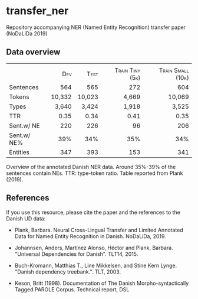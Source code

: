 # transfer_ner
Repository accompanying NER (Named Entity Recognition) transfer paper (NoDaLiDa 2019)

## Data overview

<div id="ref:stats">

|             |                                    |                                     |                                     |                                      |
| :---------- | ---------------------------------: | ----------------------------------: | ----------------------------------: | -----------------------------------: |
|             |                                    |                                     |                                     |                                      |
|             | <span class="smallcaps">Dev</span> | <span class="smallcaps">Test</span> | <span class="smallcaps">Train Tiny (5k)</span> | <span class="smallcaps">Train Small (10k)</span> |
| Sentences   |                                564 |                                 565 |                                 272 |                                  604 |
| Tokens      |                             10,332 |                              10,023 |                               4,669 |                               10,069 |
| Types       |                              3,640 |                               3,424 |                               1,918 |                                3,525 |
| TTR         |                               0.35 |                                0.34 |                                0.41 |                                 0.35 |
| Sent.w/ NE  |                                220 |                                 226 |                                  96 |                                  206 |
| Sent.w/ NE% |                                39% |                                 34% |                                 35% |                                  34% |
| Entities    |                                347 |                                 393 |                                 153 |                                  341 |

Overview of the annotated Danish NER data. Around 35%-39% of the
sentences contain NEs. TTR: type-token ratio. Table reported from Plank (2019).

</div>

## References 
If you use this resource, please cite the paper and the references to the Danish UD data:

* Plank, Barbara. Neural Cross-Lingual Transfer and Limited Annotated Data for Named Entity Recognition in Danish. NoDaLiDa, 2019.

* Johannsen, Anders, Martínez Alonso, Héctor and Plank, Barbara.
  "Universal Dependencies for Danish". TLT14, 2015.

* Buch-Kromann, Matthias T., Line Mikkelsen, and Stine Kern Lynge.
  "Danish dependency treebank.". TLT, 2003.

* Keson, Britt (1998). Documentation of The Danish Morpho-syntactically Tagged PAROLE Corpus.
Technical report, DSL
